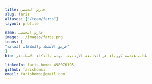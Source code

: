 ```yaml
---
title: فارس الحمصي
slug: faris
aliases: ["/team/faris"]
layout: profile

name: فارس الحمصي
image: ../images/faris.png
teams: [
"فريق الأنشطة والعلاقات العامة"
]
bio: طالب هندسة كهرباء في الجامعة الأردنية، مهتم بالذكاء الاصطناعي

linkedIn: faris-homsi-498076195
github: farishomsi
email: farishomsi@gmail.com
---
```


